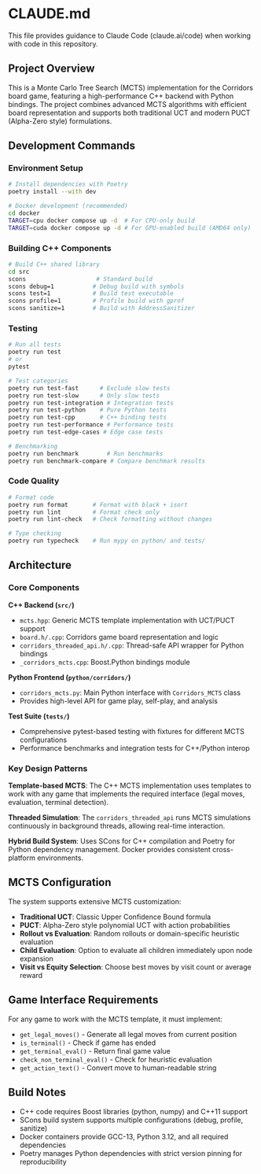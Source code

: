 # CLAUDE.md

This file provides guidance to Claude Code (claude.ai/code) when working with code in this repository.

## Project Overview

This is a Monte Carlo Tree Search (MCTS) implementation for the Corridors board game, featuring a high-performance C++ backend with Python bindings. The project combines advanced MCTS algorithms with efficient board representation and supports both traditional UCT and modern PUCT (Alpha-Zero style) formulations.

## Development Commands

### Environment Setup
```bash
# Install dependencies with Poetry
poetry install --with dev

# Docker development (recommended)
cd docker
TARGET=cpu docker compose up -d  # For CPU-only build
TARGET=cuda docker compose up -d # For GPU-enabled build (AMD64 only)
```

### Building C++ Components
```bash
# Build C++ shared library
cd src
scons                    # Standard build
scons debug=1           # Debug build with symbols
scons test=1            # Build test executable
scons profile=1         # Profile build with gprof
scons sanitize=1        # Build with AddressSanitizer
```

### Testing
```bash
# Run all tests
poetry run test
# or
pytest

# Test categories
poetry run test-fast      # Exclude slow tests
poetry run test-slow      # Only slow tests  
poetry run test-integration # Integration tests
poetry run test-python    # Pure Python tests
poetry run test-cpp       # C++ binding tests
poetry run test-performance # Performance tests
poetry run test-edge-cases # Edge case tests

# Benchmarking
poetry run benchmark        # Run benchmarks
poetry run benchmark-compare # Compare benchmark results
```

### Code Quality
```bash
# Format code
poetry run format       # Format with black + isort
poetry run lint         # Format check only
poetry run lint-check   # Check formatting without changes

# Type checking  
poetry run typecheck    # Run mypy on python/ and tests/
```

## Architecture

### Core Components

**C++ Backend (`src/`)**
- `mcts.hpp`: Generic MCTS template implementation with UCT/PUCT support
- `board.h/.cpp`: Corridors game board representation and logic
- `corridors_threaded_api.h/.cpp`: Thread-safe API wrapper for Python bindings
- `_corridors_mcts.cpp`: Boost.Python bindings module

**Python Frontend (`python/corridors/`)**
- `corridors_mcts.py`: Main Python interface with `Corridors_MCTS` class
- Provides high-level API for game play, self-play, and analysis

**Test Suite (`tests/`)**
- Comprehensive pytest-based testing with fixtures for different MCTS configurations
- Performance benchmarks and integration tests for C++/Python interop

### Key Design Patterns

**Template-based MCTS**: The C++ MCTS implementation uses templates to work with any game that implements the required interface (legal moves, evaluation, terminal detection).

**Threaded Simulation**: The `corridors_threaded_api` runs MCTS simulations continuously in background threads, allowing real-time interaction.

**Hybrid Build System**: Uses SCons for C++ compilation and Poetry for Python dependency management. Docker provides consistent cross-platform environments.

## MCTS Configuration

The system supports extensive MCTS customization:

- **Traditional UCT**: Classic Upper Confidence Bound formula
- **PUCT**: Alpha-Zero style polynomial UCT with action probabilities  
- **Rollout vs Evaluation**: Random rollouts or domain-specific heuristic evaluation
- **Child Evaluation**: Option to evaluate all children immediately upon node expansion
- **Visit vs Equity Selection**: Choose best moves by visit count or average reward

## Game Interface Requirements

For any game to work with the MCTS template, it must implement:
- `get_legal_moves()` - Generate all legal moves from current position
- `is_terminal()` - Check if game has ended
- `get_terminal_eval()` - Return final game value
- `check_non_terminal_eval()` - Check for heuristic evaluation
- `get_action_text()` - Convert move to human-readable string

## Build Notes

- C++ code requires Boost libraries (python, numpy) and C++11 support
- SCons build system supports multiple configurations (debug, profile, sanitize)
- Docker containers provide GCC-13, Python 3.12, and all required dependencies
- Poetry manages Python dependencies with strict version pinning for reproducibility